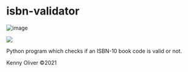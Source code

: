 # isbn-validator

![image](https://www.codefactor.io/repository/github/KennyOliver/isbn-validator/badge?style=for-the-badge)

[![](https://repl.it/badge/github/KennyOliver/isbn-validator)](https://repl.it/@KennyOliver/isbn-validator)

Python program which checks if an ISBN-10 book code is valid or not.

Kenny Oliver ©2021
